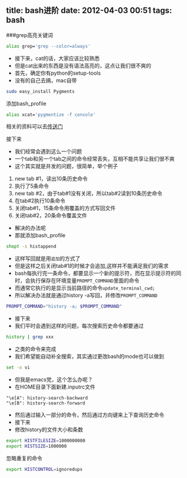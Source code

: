 title: bash进阶
date: 2012-04-03 00:51
tags: bash
---
###grep高亮关键词
``` sh
alias grep='grep --color=always'
```
- 接下来，cat的话，大家应该比较熟悉
- 但是cat出来的东西是没有语法高亮的，这点让我们很不爽的
- 首先，确定你有python的setup-tools
- 没有的自己去搞，mac自带
``` sh
sudo easy_install Pygments
```
添加bash_profile
``` sh
alias xcat='pygmentize -f console'
```
相关的资料可以去[传送门](http://pygments.org/)

接下来
- 我们经常会遇到这么一个问题
- 一个tab和另一个tab之间的命令经常丢失，互相不能共享让我们很不爽
- 这个其实就是并发的问题，很简单，举个例子

1. new tab #1，读出10条历史命令
2. 执行了5条命令
3. new tab #2，由于tab#1没有关闭，所以tab#2读到10条历史命令
4. 在tab#2执行10条命令
5. 关闭tab#1，15条命令用覆盖的方式写回文件
6. 关闭tab#2，20条命令覆盖文件

- 解决的办法呢
- 那就添加bash_profile
``` sh
shopt -s histappend
```
- 这样写回就是用`追加`的方式了
- 但是这样之后关闭tab#1的时候才会追加,这样并不能满足我们的需求
- bash每执行完一条命令，都要显示一个新的提示符，而在显示提示符的同时，会执行保存在环境变量`PROMPT_COMMAND`里面的命令
- 而通常它执行的是显示当前路径的命令`update_terminal_cwd;`
- 所以解决办法就是通过history -a写回，并修改`PROMPT_COMMAND`
``` sh
PROMPT_COMMAND="history -a; $PROMPT_COMMAND"
```
- 接下来
- 我们平时会遇到这样的问题，每次搜索历史命令都要通过
``` sh
history | grep xxx
```
- 之类的命令来完成
- 我们希望能自动补全搜索，其实通过更改bash的mode也可以做到
``` sh
set -o vi
```
- 但我是emacs党，这个怎么办呢？
- 在HOME目录下面新建.inputrc文件
```
"\e[A": history-search-backward
"\e[B": history-search-forward
```
- 然后通过输入一部分的命令，然后通过方向键来上下查询历史命令
- 接下来
- 修改history的文件大小和条数
``` sh
export HISTFILESIZE=1000000000
export HISTSIZE=1000000
```
忽略重复的命令
``` sh
export HISTCONTROL=ignoredups
```
